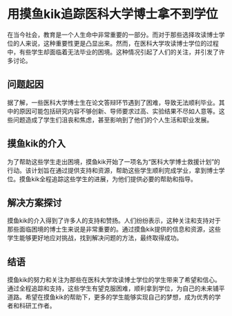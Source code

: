 # 用摸鱼kik追踪医科大学博士拿不到学位

在当今社会，教育是一个人生命中非常重要的一部分。而对于那些选择攻读博士学位的人来说，这种重要性更是凸显出来。然而，在医科大学攻读博士学位的过程中，有些学生却面临着无法毕业的困境。这种情况引起了人们的关注，并引发了许多讨论。

## 问题起因

据了解，一些医科大学博士生在论文答辩环节遇到了困难，导致无法顺利毕业。其中的原因可能包括研究内容不够创新、导师要求过高、实验结果不尽如人意等。这些问题造成了学生们沮丧和焦虑，甚至影响到了他们的个人生活和职业发展。

## 摸鱼kik的介入

为了帮助这些学生走出困境，摸鱼kik开始了一项名为“医科大学博士救援计划”的行动。该计划旨在通过提供支持和资源，帮助这些学生顺利完成学业，拿到博士学位。摸鱼kik全程追踪这些学生的进展，为他们提供必要的帮助和指导。

## 解决方案探讨

摸鱼kik的介入得到了许多人的支持和赞扬。人们纷纷表示，这种关注和支持对于那些面临困境的博士生来说是非常重要的。通过摸鱼kik提供的信息和资源，这些学生能够更好地应对挑战，找到解决问题的方法，最终取得成功。

## 结语

摸鱼kik的努力和关注为那些在医科大学攻读博士学位的学生带来了希望和信心。通过全程追踪和支持，这些学生有望克服困难，顺利拿到学位，为自己的未来铺平道路。希望在摸鱼kik的帮助下，更多的学生能够实现自己的梦想，成为优秀的学者和科研工作者。

